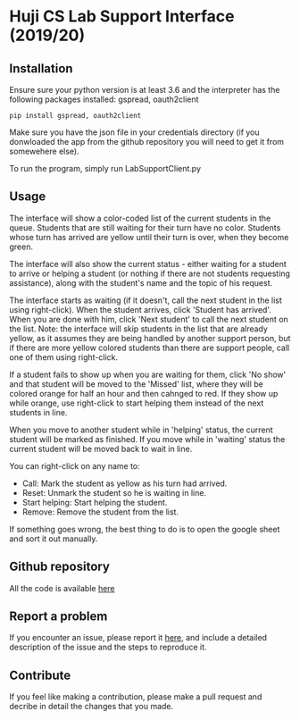 # Huji CS Lab Support Interface (2019/20)

## Installation

Ensure sure your python version is at least 3.6 and the interpreter has the following packages installed:
gspread, oauth2client

```
pip install gspread, oauth2client
```

Make sure you have the json file in your credentials directory (if you donwloaded the app from the github repository you will need to get it from somewehere else).

To run the program, simply run LabSupportClient.py


## Usage

The interface will show a color-coded list of the current students in the queue. Students that are still
waiting for their turn have no color. Students whose turn has arrived are yellow until their turn is over,
when they become green.

The interface will also show the current status - either waiting for a student to arrive or helping a student
(or nothing if there are not students requesting assistance), along with the student's name and the topic of his request.

The interface starts as waiting (if it doesn't, call the next student in the list using right-click).
When the student arrives, click 'Student has arrived'. When you are done with him, click 'Next student' to
call the next student on the list. Note: the interface will skip students in the list that are already yellow,
as it assumes they are being handled by another support person, but if there are more yellow colored students
than there are support people, call one of them using right-click.

If a student fails to show up when you are waiting for them, click 'No show' and that student will be moved to
the 'Missed' list, where they will be colored orange for half an hour and then cahnged to red.
If they show up while orange, use right-click to start helping them instead of the next students in line.

When you move to another student while in 'helping' status, the current student will be marked as finished.
If you move while in 'waiting' status the current student will be moved back to wait in line.

You can right-click on any name to:

- Call: Mark the student as yellow as his turn had arrived.
- Reset: Unmark the student so he is waiting in line.
- Start helping: Start helping the student.
- Remove: Remove the student from the list.

If something goes wrong, the best thing to do is to open the google sheet and sort it out manually.

## Github repository

All the code is available [here](https://github.com/AviH0/LabSuuportInterface)

## Report a problem

If you encounter an issue, please report it [here](https://github.com/AviH0/LabSuuportInterface/issues/new), and include a detailed description of the issue and the steps to reproduce it.

## Contribute

If you feel like making a contribution, please make a pull request and decribe in detail the changes that you made.

